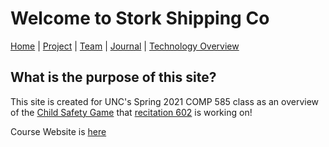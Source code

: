 # Welcome to Stork Shipping Co

[Home](/ChildSafetyGame/) | [Project](/ChildSafetyGame/project) | [Team](/ChildSafetyGame/team) | [Journal](/ChildSafetyGame/journal) | [Technology Overview](/ChildSafetyGame/technology) 

## What is the purpose of this site?

This site is created for UNC's Spring 2021 COMP 585 class as an overview of the [Child Safety Game](/ChildSafetyGame/project) that [recitation 602](/ChildSafetyGame/team) is working on!

Course Website is [here](https://wwwx.cs.unc.edu/~pozefsky/seriousgames_s21/index.html)
